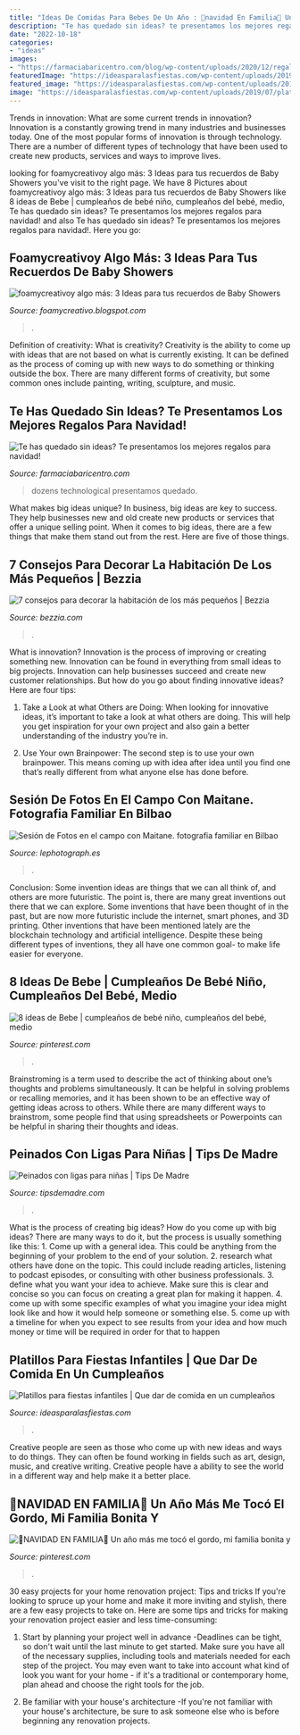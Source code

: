 ```yaml
---
title: "Ideas De Comidas Para Bebes De Un Año : 🎄navidad En Familia🎄 Un Año Más Me Tocó El Gordo, Mi Familia Bonita Y"
description: "Te has quedado sin ideas? te presentamos los mejores regalos para navidad!"
date: "2022-10-18"
categories:
- "ideas"
images:
- "https://farmaciabaricentro.com/blog/wp-content/uploads/2020/12/regalos-navidad-2020.jpg"
featuredImage: "https://ideasparalasfiestas.com/wp-content/uploads/2019/07/platillos-para-fiestas.jpg"
featured_image: "https://ideasparalasfiestas.com/wp-content/uploads/2019/07/platillos-para-fiestas.jpg"
image: "https://ideasparalasfiestas.com/wp-content/uploads/2019/07/platillos-para-fiestas.jpg"
---
```



Trends in innovation: What are some current trends in innovation?
Innovation is a constantly growing trend in many industries and businesses today. One of the most popular forms of innovation is through technology. There are a number of different types of technology that have been used to create new products, services and ways to improve lives.

	

		
looking for foamycreativoy algo más: 3 Ideas para tus recuerdos de Baby Showers you've visit to the right page. We have 8 Pictures about foamycreativoy algo más: 3 Ideas para tus recuerdos de Baby Showers like 8 ideas de Bebe | cumpleaños de bebé niño, cumpleaños del bebé, medio, Te has quedado sin ideas? Te presentamos los mejores regalos para navidad! and also Te has quedado sin ideas? Te presentamos los mejores regalos para navidad!. Here you go:
		
    
## Foamycreativoy Algo Más: 3 Ideas Para Tus Recuerdos De Baby Showers

<img loading=lazy src="https://1.bp.blogspot.com/-MEtYsqJSPWo/V8PNF5pdahI/AAAAAAAAAQM/J2a2iA_SRTcHhP3wicKh7EJVDJCp_hxuACLcB/s1600/Post16%2BBebe%2Ben%2Bcoche%2BImagen%2B1.jpg" onerror="this.onerror=null;this.src='https://tse3.mm.bing.net/th?id=OIP.TMfPwNQr2DIswWDZLpuQswHaE7&amp;pid=15.1';" alt="foamycreativoy algo más: 3 Ideas para tus recuerdos de Baby Showers">

_Source: foamycreativo.blogspot.com_

>. 

	

Definition of creativity: What is creativity?
Creativity is the ability to come up with ideas that are not based on what is currently existing. It can be defined as the process of coming up with new ways to do something or thinking outside the box. There are many different forms of creativity, but some common ones include painting, writing, sculpture, and music.

    
## Te Has Quedado Sin Ideas? Te Presentamos Los Mejores Regalos Para Navidad!

<img loading=lazy src="https://farmaciabaricentro.com/blog/wp-content/uploads/2020/12/regalos-navidad-2020.jpg" onerror="this.onerror=null;this.src='https://tse4.mm.bing.net/th?id=OIP.RXfApwgXgFhSLQBaDbH5kAHaD4&amp;pid=15.1';" alt="Te has quedado sin ideas? Te presentamos los mejores regalos para navidad!">

_Source: farmaciabaricentro.com_

>dozens technological presentamos quedado. 

	

What makes big ideas unique?
In business, big ideas are key to success. They help businesses new and old create new products or services that offer a unique selling point. When it comes to big ideas, there are a few things that make them stand out from the rest. Here are five of those things.

    
## 7 Consejos Para Decorar La Habitación De Los Más Pequeños | Bezzia

<img loading=lazy src="https://www.bezzia.com/wp-content/uploads/2016/05/decoracion-niños-nubes-colgantes.jpg" onerror="this.onerror=null;this.src='https://tse2.mm.bing.net/th?id=OIP.uZsob2TFOCdpPdcI4g9jWwHaDx&amp;pid=15.1';" alt="7 consejos para decorar la habitación de los más pequeños | Bezzia">

_Source: bezzia.com_

>. 

	

What is innovation?
Innovation is the process of improving or creating something new. Innovation can be found in everything from small ideas to big projects. Innovation can help businesses succeed and create new customer relationships. But how do you go about finding innovative ideas? Here are four tips:
1. Take a Look at what Others are Doing: When looking for innovative ideas, it’s important to take a look at what others are doing. This will help you get inspiration for your own project and also gain a better understanding of the industry you’re in.

2. Use Your own Brainpower: The second step is to use your own brainpower. This means coming up with idea after idea until you find one that’s really different from what anyone else has done before.


    
## Sesión De Fotos En El Campo Con Maitane. Fotografia Familiar En Bilbao

<img loading=lazy src="http://lephotograph.es/wp-content/uploads/2015/05/fotografo-de-niños-infantil-españa.jpg" onerror="this.onerror=null;this.src='https://tse2.mm.bing.net/th?id=OIP.mMSVHhPGzgxtuPR0Qq3yAwHaPd&amp;pid=15.1';" alt="Sesión de Fotos en el campo con Maitane. fotografia familiar en Bilbao">

_Source: lephotograph.es_

>. 

	

Conclusion: Some invention ideas are things that we can all think of, and others are more futuristic. The point is, there are many great inventions out there that we can explore.
Some inventions that have been thought of in the past, but are now more futuristic include the internet, smart phones, and 3D printing. Other inventions that have been mentioned lately are the blockchain technology and artificial intelligence. Despite these being different types of inventions, they all have one common goal- to make life easier for everyone.

    
## 8 Ideas De Bebe | Cumpleaños De Bebé Niño, Cumpleaños Del Bebé, Medio

<img loading=lazy src="https://i.pinimg.com/474x/6d/b0/3c/6db03ce41b9b47c52b97c920e88b6481.jpg" onerror="this.onerror=null;this.src='https://tse4.mm.bing.net/th?id=OIP.kMoe6BU4yYcPcSNShZ0mAAAAAA&amp;pid=15.1';" alt="8 ideas de Bebe | cumpleaños de bebé niño, cumpleaños del bebé, medio">

_Source: pinterest.com_

>. 

	

Brainstroming is a term used to describe the act of thinking about one’s thoughts and problems simultaneously. It can be helpful in solving problems or recalling memories, and it has been shown to be an effective way of getting ideas across to others. While there are many different ways to brainstrom, some people find that using spreadsheets or Powerpoints can be helpful in sharing their thoughts and ideas.

    
## Peinados Con Ligas Para Niñas | Tips De Madre

<img loading=lazy src="https://tipsdemadre.com/wp-content/uploads/2014/11/peinado-chong-ligas-faciles.jpg" onerror="this.onerror=null;this.src='https://tse1.mm.bing.net/th?id=OIP.aZwpRyxGyMkIXeObxPLSRwHaJP&amp;pid=15.1';" alt="Peinados con ligas para niñas | Tips De Madre">

_Source: tipsdemadre.com_

>. 

	

What is the process of creating big ideas?
How do you come up with big ideas? There are many ways to do it, but the process is usually something like this: 1. Come up with a general idea. This could be anything from the beginning of your problem to the end of your solution. 2. research what others have done on the topic. This could include reading articles, listening to podcast episodes, or consulting with other business professionals. 3. define what you want your idea to achieve. Make sure this is clear and concise so you can focus on creating a great plan for making it happen. 4. come up with some specific examples of what you imagine your idea might look like and how it would help someone or something else. 5. come up with a timeline for when you expect to see results from your idea and how much money or time will be required in order for that to happen 
    
## Platillos Para Fiestas Infantiles | Que Dar De Comida En Un Cumpleaños

<img loading=lazy src="https://ideasparalasfiestas.com/wp-content/uploads/2019/07/platillos-para-fiestas.jpg" onerror="this.onerror=null;this.src='https://tse1.mm.bing.net/th?id=OIP.NORpy6MTdGISlQx1fRyYXQHaE7&amp;pid=15.1';" alt="Platillos para fiestas infantiles | Que dar de comida en un cumpleaños">

_Source: ideasparalasfiestas.com_

>. 

	

Creative people are seen as those who come up with new ideas and ways to do things. They can often be found working in fields such as art, design, music, and creative writing. Creative people have a ability to see the world in a different way and help make it a better place.

    
## 🎄NAVIDAD EN FAMILIA🎄 Un Año Más Me Tocó El Gordo, Mi Familia Bonita Y

<img loading=lazy src="https://i.pinimg.com/736x/53/64/1e/53641e4f205ff6dc9d2d4453be8c44f0.jpg" onerror="this.onerror=null;this.src='https://tse2.mm.bing.net/th?id=OIP.NAism79CHkNr1PXOjvxu_AHaHa&amp;pid=15.1';" alt="🎄NAVIDAD EN FAMILIA🎄 Un año más me tocó el gordo, mi familia bonita y">

_Source: pinterest.com_

>. 

	

30 easy projects for your home renovation project: Tips and tricks
If you're looking to spruce up your home and make it more inviting and stylish, there are a few easy projects to take on. Here are some tips and tricks for making your renovation project easier and less time-consuming:
1. Start by planning your project well in advance -Deadlines can be tight, so don't wait until the last minute to get started. Make sure you have all of the necessary supplies, including tools and materials needed for each step of the project. You may even want to take into account what kind of look you want for your home - if it's a traditional or contemporary home, plan ahead and choose the right tools for the job.

2. Be familiar with your house's architecture -If you're not familiar with your house's architecture, be sure to ask someone else who is before beginning any renovation projects.

